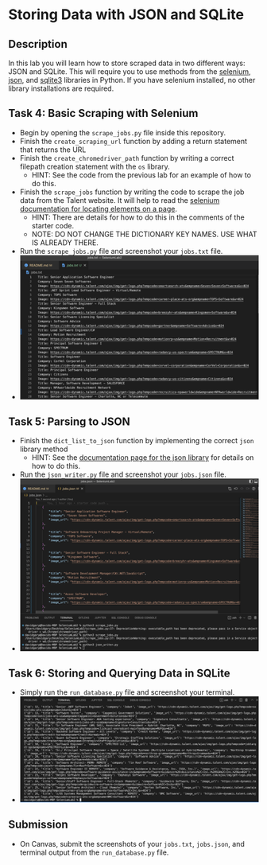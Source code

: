 # Storing Data with JSON and SQLite

## Description

In this lab you will learn how to store scraped data in two different ways: JSON and SQLite. This will require you to use methods from the [selenium](https://selenium-python.readthedocs.io/index.html), [json](https://docs.python.org/3/library/json.html), and [sqlite3](https://docs.python.org/3/library/sqlite3.html) libraries in Python. If you have selenium installed, no other library installations are required.

## Task 4: Basic Scraping with Selenium

- Begin by opening the `scrape_jobs.py` file inside this repository.
- Finish the `create_scraping_url` function by adding a return statement that returns the URL
- Finish the `create_chromedriver_path` function by writing a correct filepath creation statement with the `os` library.
  - HINT: See the code from the previous lab for an example of how to do this.
- Finish the `scrape_jobs` function by writing the code to scrape the job data from the Talent website. It will help to read the [selenium documentation for locating elements on a page](https://selenium-python.readthedocs.io/locating-elements.html).
  - HINT: There are details for how to do this in the comments of the starter code.
  - NOTE: DO NOT CHANGE THE DICTIONARY KEY NAMES. USE WHAT IS ALREADY THERE.
- Run the `scrape_jobs.py` file and screenshot your `jobs.txt` file.
- ![jobs.txt](./images/jobsTxtScreenshot.png)
  
## Task 5: Parsing to JSON

- Finish the `dict_list_to_json` function by implementing the correct `json` library method
  - HINT: See the [documentation page for the json library](https://docs.python.org/3/library/json.html) for details on how to do this.
- Run the `json_writer.py` file and screenshot your `jobs.json` file.
- ![jobs.json](./images/jobsJsonScreenshot.png)

## Task 6: Storing and Querying Data in SQLite

- Simply run the `run_database.py` file and screenshot your terminal.
- ![terminal](./images/dbOutputScreenshot.png)

## Submission

- On Canvas, submit the screenshots of your `jobs.txt`, `jobs.json`, and terminal output from the `run_database.py` file.
